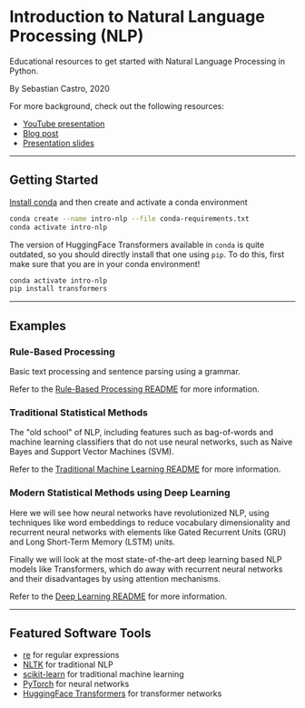 # Introduction to Natural Language Processing (NLP)
Educational resources to get started with Natural Language Processing in Python.

By Sebastian Castro, 2020

For more background, check out the following resources:

* [YouTube presentation](https://youtu.be/r1TLHEIz_FU)
* [Blog post](https://roboticseabass.com/2020/07/28/introduction-to-natural-language-processing/)
* [Presentation slides](intro-nlp-slides.pdf)

---

## Getting Started

[Install conda](https://docs.conda.io/projects/conda/en/latest/user-guide/install/) and then create and activate a conda environment

```bash
conda create --name intro-nlp --file conda-requirements.txt
conda activate intro-nlp
```

The version of HuggingFace Transformers available in `conda` is quite outdated, so you should directly install that one using `pip`. To do this, first make sure that you are in your conda environment!

```bash
conda activate intro-nlp
pip install transformers
```

---


## Examples

### Rule-Based Processing
Basic text processing and sentence parsing using a grammar.

Refer to the [Rule-Based Processing README](examples/rule_based/README.md) for more information.

### Traditional Statistical Methods
The "old school" of NLP, including features such as bag-of-words and machine learning classifiers that do not use neural networks, such as Naive Bayes and Support Vector Machines (SVM).

Refer to the [Traditional Machine Learning README](examples/traditional_ml/README.md) for more information.

### Modern Statistical Methods using Deep Learning
Here we will see how neural networks have revolutionized NLP, using techniques like word embeddings to reduce vocabulary dimensionality and recurrent neural networks with elements like Gated Recurrent Units (GRU) and Long Short-Term Memory (LSTM) units.


Finally we will look at the most state-of-the-art deep learning based NLP models like Transformers, which do away with recurrent neural networks and their disadvantages by using attention mechanisms.

Refer to the [Deep Learning README](examples/deep_learning/README.md) for more information.


---


## Featured Software Tools

* [re](https://docs.python.org/3/library/re.html) for regular expressions
* [NLTK](http://www.nltk.org/) for traditional NLP
* [scikit-learn](https://scikit-learn.org/stable/) for traditional machine learning
* [PyTorch](https://pytorch.org/) for neural networks
* [HuggingFace Transformers](https://huggingface.co/transformers/) for transformer networks
